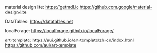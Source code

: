 material design lite: https://getmdl.io https://github.com/google/material-design-lite

DataTables: https://datatables.net 

localForage: https://localforage.github.io/localForage/

art-template: https://aui.github.io/art-template/zh-cn/index.html https://github.com/aui/art-template